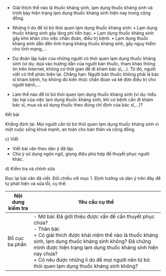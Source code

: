 + Giải thích thế nào là thuốc kháng sinh, lạm dụng thuốc kháng sinh và trình bày hiện trạng lạm dụng thuốc kháng sinh hiện nay trong cộng đồng.

+ Những lí do để từ bỏ thói quen lạm dụng thuốc kháng sinh:
• Lạm dụng thuốc kháng sinh gây lãng phí tiền bạc.
• Lạm dụng thuốc kháng sinh gây khó khăn cho việc chẩn đoán, điều trị bệnh.
• Lạm dụng thuốc kháng sinh dẫn đến tình trạng kháng thuốc kháng sinh, gây nguy hiểm cho tính mạng,...

+ Dự đoán lập luận của những người có thói quen lạm dụng thuốc kháng sinh (ví dụ: dựa vào hướng dẫn của người bán thuốc, tham khảo thông tin trên Internet, không có thời gian để đi khám bác sĩ,...). Từ đó, người viết có thể phản biện lại. Chẳng hạn: Người bán thuốc không phải là bác sĩ khám bệnh, họ không đủ kiến thức chẩn đoán và kê đơn điều trị cho người bệnh,...

+ Làm thế nào để từ bỏ thói quen lạm dụng thuốc kháng sinh (ví dụ: hiểu tác hại của việc lạm dụng thuốc kháng sinh, khi có bệnh cần đi khám bác sĩ, mua và sử dụng thuốc theo đúng chỉ định của bác sĩ,...)?

Kết bài

Khẳng định lại: Mọi người cần từ bỏ thói quen lạm dụng thuốc kháng sinh vì một cuộc sống khoẻ mạnh, an toàn cho bản thân và cộng đồng.

c) Viết
- Viết bài văn theo dàn ý đã lập.
- Chú ý sử dụng ngôn ngữ, giọng điệu phù hợp để thuyết phục người khác.

d) Kiểm tra và chỉnh sửa

Đọc lại bài văn đã viết. Đối chiếu với mục 1. Định hướng và dàn ý trên đây để tự phát hiện và sửa lỗi, cụ thể:

Nội dung kiểm tra | Yêu cầu cụ thể
--- | ---
Bố cục ba phần | - Mở bài: Đã giới thiệu được vấn đề cần thuyết phục chưa?<br>- Thân bài:<br>+ Có giải thích được khái niệm thế nào là thuốc kháng sinh, lạm dụng thuốc kháng sinh không? Đã chứng minh được hiện trạng lạm dụng thuốc kháng sinh hiện nay chưa?<br>+ Có nêu được những lí do để mọi người nên từ bỏ thói quen lạm dụng thuốc kháng sinh không?